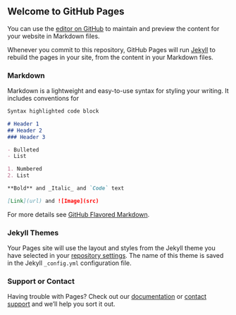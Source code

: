 ## Welcome to GitHub Pages

You can use the [editor on GitHub](https://github.com/Arjun-Luthra/Blog-page/edit/master/index.md) to maintain and preview the content for your website in Markdown files.

Whenever you commit to this repository, GitHub Pages will run [Jekyll](https://jekyllrb.com/) to rebuild the pages in your site, from the content in your Markdown files.

### Markdown

Markdown is a lightweight and easy-to-use syntax for styling your writing. It includes conventions for

```markdown
Syntax highlighted code block

# Header 1
## Header 2
### Header 3

- Bulleted
- List

1. Numbered
2. List

**Bold** and _Italic_ and `Code` text

[Link](url) and ![Image](src)
```

For more details see [GitHub Flavored Markdown](https://guides.github.com/features/mastering-markdown/).

### Jekyll Themes

Your Pages site will use the layout and styles from the Jekyll theme you have selected in your [repository settings](https://github.com/Arjun-Luthra/Blog-page/settings). The name of this theme is saved in the Jekyll `_config.yml` configuration file.

### Support or Contact

Having trouble with Pages? Check out our [documentation](https://help.github.com/categories/github-pages-basics/) or [contact support](https://github.com/contact) and we’ll help you sort it out.





<head> 
      <title>Arjun Luthra Blog</title>  
      <meta name="viewport" content="width=device-width, initial-scale=1">
      <meta name="apple-mobile-web-app-capable" content="yes">
      <link rel="stylesheet" href="https://code.jquery.com/mobile/1.4.5/jquery.mobile-1.4.5.min.css" />
      <script src="https://code.jquery.com/jquery-1.11.1.min.js"></script>
      <script src="https://code.jquery.com/mobile/1.4.5/jquery.mobile-1.4.5.min.js"></script>
